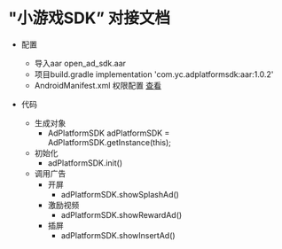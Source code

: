 # "小游戏SDK” 对接文档

- 配置
  - 导入aar open_ad_sdk.aar 
  - 项目build.gradle  implementation 'com.yc.adplatformsdk:aar:1.0.2'  
  - AndroidManifest.xml 权限配置  [查看](https://github.com/YangChengTeam/AdPlatformSDKExample/blob/master/app/src/main/AndroidManifest.xml)

- 代码
   -  生成对象 
      - AdPlatformSDK adPlatformSDK = AdPlatformSDK.getInstance(this);
   -  初始化 
      - adPlatformSDK.init()
   -  调用广告
      - 开屏 
         - adPlatformSDK.showSplashAd()
      - 激励视频  
         - adPlatformSDK.showRewardAd()
      - 插屏 
         - adPlatformSDK.showInsertAd()
